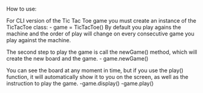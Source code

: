 How to use:

For CLI version of the Tic Tac Toe game you must create an instance of the TicTacToe class:
    - game = TicTacToe()
By default you play agains the machine and the order of play will change on every consecutive game
you play against the machine.

The second step to play the game is call the newGame() method, which will create the new board and
the game.
    - game.newGame()

You can see the board at any moment in time, but if you use the play() function, it will automatically
show it to you on the screen, as well as the instruction to play the game.
    -game.display()
    -game.play()


